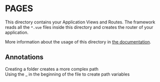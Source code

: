 # PAGES

This directory contains your Application Views and Routes.
The framework reads all the `*.vue` files inside this directory and creates the router of your application.

More information about the usage of this directory in [the documentation](https://nuxtjs.org/guide/routing).

## Annotations

Creating a folder creates a more complex path  
Using the _ in the beginning of the file to create path variables
